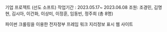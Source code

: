기업 프로젝트 (선도 소프트)
작업기간 : 2023.05.17~ 2023.06.08 
조원: 조경민, 김명현, 김시아, 이건화, 이상미, 이정훈, 임동빈, 정주희 (총 8명)

파이썬 크롤링을 이용한 전자정부 프레임 워크 지리정보 표시 웹 사이트

